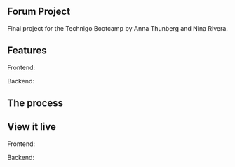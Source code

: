 ## Forum Project

Final project for the Technigo Bootcamp by Anna Thunberg and Nina Rivera.

## Features

Frontend:

Backend:

## The process

## View it live

Frontend:

Backend:

